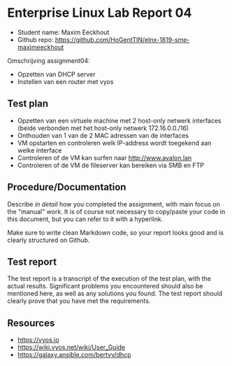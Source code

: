 # Enterprise Linux Lab Report 04

- Student name: Maxim Eeckhout
- Github repo: <https://github.com/HoGentTIN/elnx-1819-sme-maximeeckhout>

Omschrijving assignment04:
- Opzetten van DHCP server
- Instellen van een router met vyos

## Test plan

- Opzetten van een virtuele machine met 2 host-only netwerk interfaces (beide verbonden met het host-only netwerk 172.16.0.0./16)
- Onthouden van 1 van de 2 MAC adressen van de interfaces
- VM opstarten en controleren welk IP-address wordt toegekend aan welke interface
- Controleren of de VM kan surfen naar <http://www.avalon.lan>
- Controleren of de VM de fileserver kan bereiken via SMB en FTP

## Procedure/Documentation

Describe *in detail* how you completed the assignment, with main focus on the "manual" work. It is of course not necessary to copy/paste your code in this document, but you can refer to it with a hyperlink.

Make sure to write clean Markdown code, so your report looks good and is clearly structured on Github.

## Test report

The test report is a transcript of the execution of the test plan, with the actual results. Significant problems you encountered should also be mentioned here, as well as any solutions you found. The test report should clearly prove that you have met the requirements.

## Resources

* <https://vyos.io>
* <https://wiki.vyos.net/wiki/User_Guide>
* <https://galaxy.ansible.com/bertvv/dhcp>
